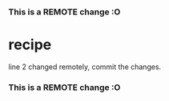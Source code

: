 ### This is a REMOTE change :O
# recipe
line 2 changed remotely, commit the changes.
### This is a REMOTE change :O


